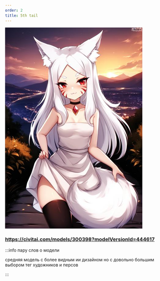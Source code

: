 ```yaml
---
order: 2
title: 5th tail
---
```


![](./5th-tail.png)

### <https://civitai.com/models/300398?modelVersionId=444617>



:::info пару слов о модели

средняя модель с более видным ии дизайном но с довольно большим выбором тег художников и персов

:::